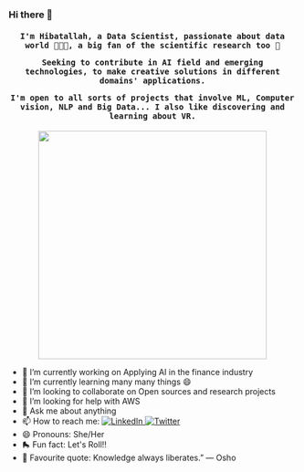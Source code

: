 ### Hi there 🌱

<h4 align="center"><samp> I'm Hibatallah, a Data Scientist, passionate about data world 👩🏻‍💻, a big fan of the scientific research too 🦉

Seeking to contribute in AI field and emerging technologies, to make creative solutions in different domains' applications.

I'm open to all sorts of projects that involve ML, Computer vision, NLP and Big Data... I also like discovering and learning about VR.</samp></h4>

<p align="center">
  <img width="400" src="https://media.giphy.com/media/gByaPVkDLzCBIj0SNj/giphy.gif">
</p>

- 🔭 I’m currently working on Applying AI in the finance industry
- 🌱 I’m currently learning many many things 😄
- 👯 I’m looking to collaborate on Open sources and research projects
- 🤔 I’m looking for help with AWS 
- 💬 Ask me about anything
- 📫 How to reach me: <a href="https://www.linkedin.com/in/hibatallah-kabbaj-462805159/"> <img src="https://img.shields.io/badge/-LinkedIn-%233781da" alt="LinkedIn"/></a><a href="https://twitter.com/hibatallahkab"> <img src="https://img.shields.io/badge/-Twitter-%231DA1F2" alt="Twitter" /></a> 
- 😄 Pronouns: She/Her
- 🛼 Fun fact: Let's Roll!!
- 🦉 Favourite quote: Knowledge always liberates.” ― Osho
